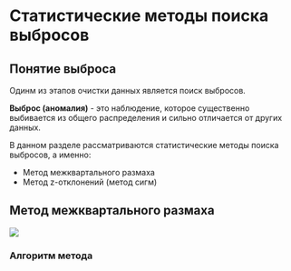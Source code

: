 # Статистические методы поиска выбросов

## Понятие выброса
Одинм из этапов очистки данных является поиск выбросов.

**Выброс (аномалия)** - это наблюдение, которое существенно выбивается из общего распределения и сильно отличается от других данных.

В данном разделе рассматриваются статистические методы поиска выбросов, а именно:
+ Метод межквартального размаха
+ Метод z-отклонений (метод сигм)

## Метод межквартального размаха

![](../images/boxplot.png)

### Алгоритм метода

